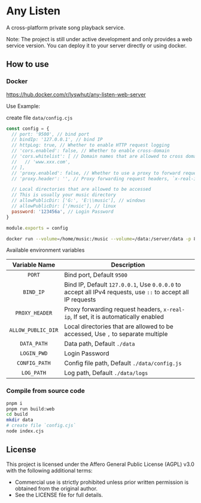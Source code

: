 # Any Listen

A cross-platform private song playback service.

Note: The project is still under active development and only provides a web service version. You can deploy it to your server directly or using docker.

## How to use

### Docker

<https://hub.docker.com/r/lyswhut/any-listen-web-server>

Use Example:

create file `data/config.cjs`

```js
const config = {
  // port: '9500', // bind port
  // bindIp: '127.0.0.1', // bind IP
  // httpLog: true, // Whether to enable HTTP request logging
  // 'cors.enabled': false, // Whether to enable cross-domain
  // 'cors.whitelist': [ // Domain names that are allowed to cross domains. An empty array allows all domain names to cross domains.
  //   // 'www.xxx.com',
  // ],
  // 'proxy.enabled': false, // Whether to use a proxy to forward requests to this server
  // 'proxy.header': '', // Proxy forwarding request headers, `x-real-ip`

  // Local directories that are allowed to be accessed
  // This is usually your music directory
  // allowPublicDir: ['G:', 'E:\\music'], // windows
  // allowPublicDir: ['/music'], // linux
  password: '123456a', // Login Password
}

module.exports = config
```

```bash
docker run --volume=/home/music:/music --volume=/data:/server/data -p 8080:9500 -d test:latest
```

Available environment variables

|   Variable Name    | Description                                                                                                 |
| :----------------: | ----------------------------------------------------------------------------------------------------------- |
|       `PORT`       | Bind port, Default `9500`                                                                                   |
|     `BIND_IP`      | Bind IP, Default `127.0.0.1`, Use `0.0.0.0` to accept all IPv4 requests, use `::` to accept all IP requests |
|   `PROXY_HEADER`   | Proxy forwarding request headers, `x-real-ip`, If set, it is automatically enabled                          |
| `ALLOW_PUBLIC_DIR` | Local directories that are allowed to be accessed, Use `,` to separate multiple                             |
|    `DATA_PATH`     | Data path, Default `./data`                                                                                 |
|    `LOGIN_PWD`     | Login Password                                                                                              |
|   `CONFIG_PATH`    | Config file path, Default `./data/config.js`                                                                |
|     `LOG_PATH`     | Log path, Default `./data/logs`                                                                             |

### Compile from source code

```bash
pnpm i
pnpm run build:web
cd build
mkdir data
# create file `config.cjs`
node index.cjs
```

## License

This project is licensed under the Affero General Public License (AGPL) v3.0 with the following additional terms:

- Commercial use is strictly prohibited unless prior written permission is obtained from the original author.
- See the LICENSE file for full details.

